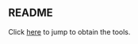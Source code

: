 ## README

Click [here](https://mega.nz/folder/2hIkkIAA#hEz8-An7-tOu7Wth9ZwisQ) to jump to obtain the tools.







